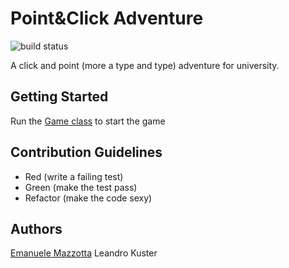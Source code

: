 # Point&Click Adventure 

![build status](https://img.shields.io/shippable/565af52a1895ca4474248530.svg)

A click and point (more a type and type) adventure for university.

## Getting Started

Run the [Game class](./src/main/java/com/mazzotta/kuster/pointandclick/adventure/main/Game.java) to start the game

## Contribution Guidelines 

* Red (write a failing test)
* Green (make the test pass)
* Refactor (make the code sexy)

## Authors 

[Emanuele Mazzotta](mailto:hello@mazzotta.me) 
Leandro Kuster
